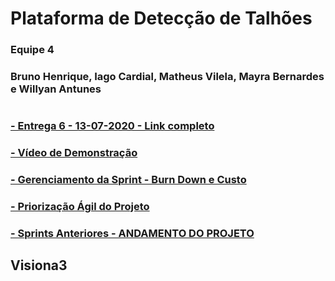 # Plataforma de Detecção de Talhões

### Equipe 4
### Bruno Henrique, Iago Cardial, Matheus Vilela, Mayra Bernardes e Willyan Antunes
#

### [- Entrega 6 - 13-07-2020 - Link completo](https://drive.google.com/drive/folders/1S6dihvejhyc32bmdTB7S1R6-kQJtXvm5?usp=sharing)

### [- Vídeo de Demonstração](https://drive.google.com/file/d/1ACQcGv9jylexMwf_5CS7wosr8cv3VGws/view?usp=sharing)

### [- Gerenciamento da Sprint - Burn Down e Custo](https://docs.google.com/spreadsheets/d/18nxotizbgWOUV79GEEmgSKg7JJiXPh1RW-djI0H_5po/edit?usp=sharing)

### [- Priorização Ágil do Projeto](https://drive.google.com/file/d/1coPe5WSlf4Z6aESZTwiY6y2t_J95KEWr/view?usp=sharing)

### [- Sprints Anteriores - ANDAMENTO DO PROJETO](https://drive.google.com/drive/folders/1VwCP69CIkUA82ie0dcBAwo4NLiBk8iC7?usp=sharing)
## Visiona3
